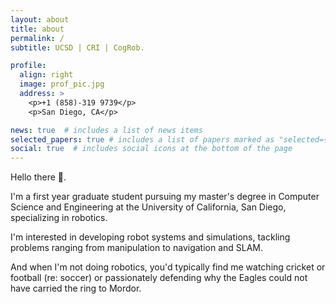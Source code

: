 ```yaml
---
layout: about
title: about
permalink: /
subtitle: UCSD | CRI | CogRob.

profile:
  align: right
  image: prof_pic.jpg
  address: >
    <p>+1 (858)-319 9739</p>
    <p>San Diego, CA</p>

news: true  # includes a list of news items
selected_papers: true # includes a list of papers marked as "selected={true}"
social: true  # includes social icons at the bottom of the page
---
```


Hello there &#128075;.

I'm a first year graduate student pursuing my master's degree in Computer Science and Engineering at the University of California, San Diego, specializing in robotics.

I'm interested in developing robot systems and simulations, tackling problems ranging from manipulation to navigation and SLAM.

And when I'm not doing robotics, you'd typically find me watching cricket or football (re: soccer) or passionately defending why the Eagles could not have carried the ring to Mordor.
